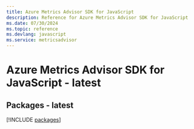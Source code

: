 ```yaml
---
title: Azure Metrics Advisor SDK for JavaScript
description: Reference for Azure Metrics Advisor SDK for JavaScript
ms.date: 07/30/2024
ms.topic: reference
ms.devlang: javascript
ms.service: metricsadvisor
---
```

# Azure Metrics Advisor SDK for JavaScript - latest
## Packages - latest
[!INCLUDE [packages](metrics-advisor-index.md)]